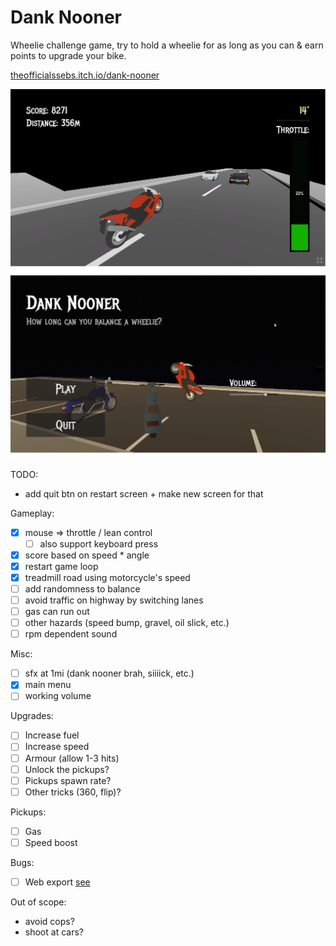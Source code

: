 # Dank Nooner

Wheelie challenge game, try to hold a wheelie for as long as you can & earn points to upgrade your bike.

[theofficialssebs.itch.io/dank-nooner](https://theofficialssebs.itch.io/dank-nooner)

![Screenshot01](./img/screenshot01.png)
![Screenshot02](./img/screenshot02.png)

TODO:
- add quit btn on restart screen + make new screen for that

Gameplay:
- [x] mouse => throttle / lean control
  - [ ] also support keyboard press
- [x] score based on speed * angle
- [x] restart game loop
- [x] treadmill road using motorcycle's speed
- [ ] add randomness to balance
- [ ] avoid traffic on highway by switching lanes
- [ ] gas can run out
- [ ] other hazards (speed bump, gravel, oil slick, etc.)
- [ ] rpm dependent sound

Misc:
- [ ] sfx at 1mi (dank nooner brah, siiiick, etc.)
- [x] main menu
- [ ] working volume

Upgrades:
- [ ] Increase fuel
- [ ] Increase speed
- [ ] Armour (allow 1-3 hits)
- [ ] Unlock the pickups?
- [ ] Pickups spawn rate?
- [ ] Other tricks (360, flip)?

Pickups:
- [ ] Gas
- [ ] Speed boost

Bugs:
- [ ] Web export [see](https://forum.godotengine.org/t/mouse-jumps-on-exported-web-build/57385)

Out of scope:
- avoid cops?
- shoot at cars?
